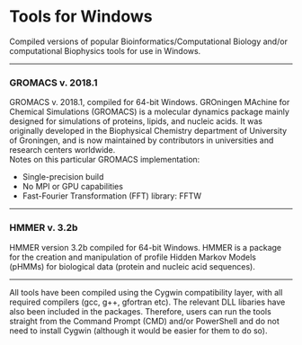 # Tools for Windows
Compiled versions of popular Bioinformatics/Computational Biology and/or computational Biophysics tools for use in Windows.  

---

### GROMACS v. 2018.1
GROMACS v. 2018.1, compiled for 64-bit Windows. GROningen MAchine for Chemical Simulations (GROMACS) is a molecular dynamics package mainly designed for simulations of proteins, lipids, and nucleic acids. It was originally developed in the Biophysical Chemistry department of University of Groningen, and is now maintained by contributors in universities and research centers worldwide.  
Notes on this particular GROMACS implementation:  
* Single-precision build
* No MPI or GPU capabilities
* Fast-Fourier Transformation (FFT) library: FFTW

---
  
### HMMER v. 3.2b  
HMMER version 3.2b compiled for 64-bit Windows. HMMER is a package for the creation and manipulation of profile Hidden Markov Models (pHMMs) for biological data (protein and nucleic acid sequences).  
  
--- 
 
All tools have been compiled using the Cygwin compatibility layer, with all required compilers (gcc, g++, gfortran etc).  The relevant DLL libaries have also been included in the packages.  Therefore, users can run the tools straight from the Command Prompt (CMD) and/or PowerShell and do not need to install Cygwin (although it would be easier for them to do so).
